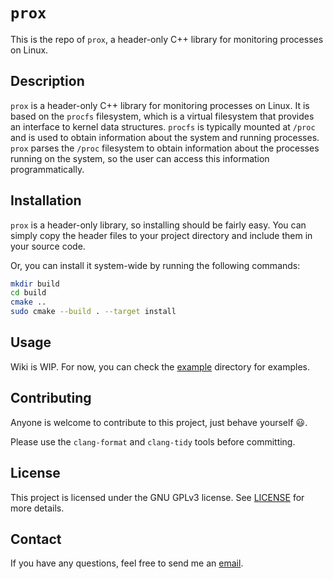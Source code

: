 # `prox`
This is the repo of `prox`, a header-only C++ library for monitoring processes on Linux.

## Description
`prox` is a header-only C++ library for monitoring processes on Linux.
It is based on the `procfs` filesystem, which is a virtual filesystem that provides an interface to kernel data structures.
`procfs` is typically mounted at `/proc` and is used to obtain information about the system and running processes.
`prox` parses the `/proc` filesystem to obtain information about the processes running on the system, so the user can access this information programmatically.

## Installation
`prox` is a header-only library, so installing should be fairly easy.
You can simply copy the header files to your project directory and include them in your source code.

Or, you can install it system-wide by running the following commands:
```bash
mkdir build
cd build
cmake ..
sudo cmake --build . --target install
```

## Usage
Wiki is WIP. For now, you can check the [example](example) directory for examples.

## Contributing
Anyone is welcome to contribute to this project, just behave yourself :smiley:.

Please use the `clang-format` and `clang-tidy` tools before committing.

## License
This project is licensed under the GNU GPLv3 license. See [LICENSE](LICENSE) for more details.

## Contact
If you have any questions, feel free to send me an [email](mailto:laso@par.tuwien.ac.at).